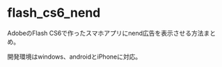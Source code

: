 flash_cs6_nend
==============

AdobeのFlash CS6で作ったスマホアプリにnend広告を表示させる方法まとめ。

開発環境はwindows、androidとiPhoneに対応。
